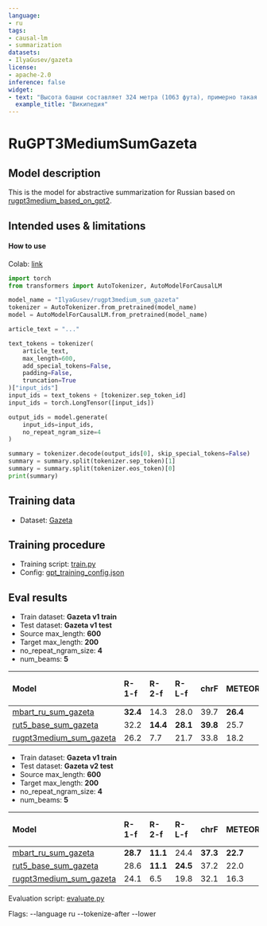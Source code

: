 ```yaml
---
language:
- ru
tags:
- causal-lm
- summarization
datasets:
- IlyaGusev/gazeta
license:
- apache-2.0
inference: false
widget:
- text: "Высота башни составляет 324 метра (1063 фута), примерно такая же высота, как у 81-этажного здания, и самое высокое сооружение в Париже. Его основание квадратно, размером 125 метров (410 футов) с любой стороны. Во время строительства Эйфелева башня превзошла монумент Вашингтона, став самым высоким искусственным сооружением в мире, и этот титул она удерживала в течение 41 года до завершения строительство здания Крайслер в Нью-Йорке в 1930 году. Это первое сооружение которое достигло высоты 300 метров. Из-за добавления вещательной антенны на вершине башни в 1957 году она сейчас выше здания Крайслер на 5,2 метра (17 футов). За исключением передатчиков, Эйфелева башня является второй самой высокой отдельно стоящей структурой во Франции после виадука Мийо.<s>"
  example_title: "Википедия"
---
```


# RuGPT3MediumSumGazeta

## Model description

This is the model for abstractive summarization for Russian based on [rugpt3medium_based_on_gpt2](https://huggingface.co/sberbank-ai/rugpt3medium_based_on_gpt2).


## Intended uses & limitations

#### How to use

Colab: [link](https://colab.research.google.com/drive/1eR-ev0Y5ISWIwGnzYYoHyGMaSIUz8GTN)

```python
import torch
from transformers import AutoTokenizer, AutoModelForCausalLM

model_name = "IlyaGusev/rugpt3medium_sum_gazeta"
tokenizer = AutoTokenizer.from_pretrained(model_name)
model = AutoModelForCausalLM.from_pretrained(model_name)

article_text = "..."

text_tokens = tokenizer(
    article_text,
    max_length=600,
    add_special_tokens=False, 
    padding=False,
    truncation=True
)["input_ids"]
input_ids = text_tokens + [tokenizer.sep_token_id]
input_ids = torch.LongTensor([input_ids])

output_ids = model.generate(
    input_ids=input_ids,
    no_repeat_ngram_size=4
)

summary = tokenizer.decode(output_ids[0], skip_special_tokens=False)
summary = summary.split(tokenizer.sep_token)[1]
summary = summary.split(tokenizer.eos_token)[0]
print(summary)
```

## Training data

- Dataset: [Gazeta](https://huggingface.co/datasets/IlyaGusev/gazeta)

## Training procedure

- Training script: [train.py](https://github.com/IlyaGusev/summarus/blob/master/external/hf_scripts/train.py)
- Config: [gpt_training_config.json](https://github.com/IlyaGusev/summarus/blob/master/external/hf_scripts/configs/gpt_training_config.json)

## Eval results

* Train dataset: **Gazeta v1 train**
* Test dataset: **Gazeta v1 test**
* Source max_length: **600**
* Target max_length: **200**
* no_repeat_ngram_size: **4**
* num_beams: **5**

| Model                     | R-1-f | R-2-f | R-L-f | chrF | METEOR | BLEU | Avg char length |
|:--------------------------|:------|:------|:------|:-------|:-------|:-----|:-----|
| [mbart_ru_sum_gazeta](https://huggingface.co/IlyaGusev/mbart_ru_sum_gazeta)       | **32.4**  | 14.3  | 28.0  | 39.7 | **26.4** | 12.1 | 371 |
| [rut5_base_sum_gazeta](https://huggingface.co/IlyaGusev/rut5_base_sum_gazeta)      | 32.2  | **14.4**  | **28.1** | **39.8** | 25.7 | **12.3** | 330 |
| [rugpt3medium_sum_gazeta](https://huggingface.co/IlyaGusev/rugpt3medium_sum_gazeta) | 26.2 | 7.7 | 21.7 | 33.8 | 18.2 | 4.3 | 244 |

* Train dataset: **Gazeta v1 train**
* Test dataset: **Gazeta v2 test**
* Source max_length: **600**
* Target max_length: **200**
* no_repeat_ngram_size: **4**
* num_beams: **5**

| Model                     | R-1-f | R-2-f | R-L-f | chrF | METEOR | BLEU | Avg char length |
|:--------------------------|:------|:------|:------|:-------|:-------|:-----|:-----|
| [mbart_ru_sum_gazeta](https://huggingface.co/IlyaGusev/mbart_ru_sum_gazeta)        | **28.7**  | **11.1**  | 24.4  | **37.3** | **22.7**  | **9.4** | 373 |
| [rut5_base_sum_gazeta](https://huggingface.co/IlyaGusev/rut5_base_sum_gazeta)      | 28.6 | **11.1** | **24.5** | 37.2 | 22.0 | **9.4** | 331 |
| [rugpt3medium_sum_gazeta](https://huggingface.co/IlyaGusev/rugpt3medium_sum_gazeta) | 24.1 | 6.5 | 19.8 | 32.1 | 16.3 | 3.6 | 242 |

Evaluation script: [evaluate.py](https://github.com/IlyaGusev/summarus/blob/master/evaluate.py)

Flags: --language ru --tokenize-after --lower
